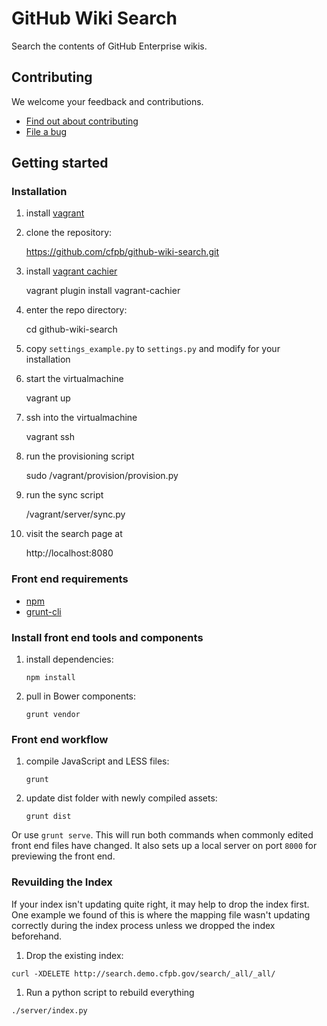 # GitHub Wiki Search

Search the contents of GitHub Enterprise wikis.


## Contributing

We welcome your feedback and contributions.

- [Find out about contributing](https://github.com/cfpb/github-wiki-search/blob/master/CONTRIBUTING.md)
- [File a bug](https://github.com/cfpb/github-wiki-search/issues/new?body=%23%23%20URL%0D%0D%0D%23%23%20Actual%20Behavior%0D%0D%0D%23%23%20Expected%20Behavior%0D%0D%0D%23%23%20Steps%20to%20Reproduce%0D%0D%0D%23%23%20Screenshot&labels=bug)


## Getting started


### Installation

1. install [vagrant](http://www.vagrantup.com/)

1. clone the repository:

    https://github.com/cfpb/github-wiki-search.git

1. install [vagrant cachier](https://github.com/fgrehm/vagrant-cachier)

    vagrant plugin install vagrant-cachier

1. enter the repo directory:

    cd github-wiki-search

1. copy `settings_example.py` to `settings.py` and modify for your installation

1. start the virtualmachine

    vagrant up

1. ssh into the virtualmachine

    vagrant ssh

1. run the provisioning script

    sudo /vagrant/provision/provision.py

1. run the sync script

    /vagrant/server/sync.py

1. visit the search page at

    http://localhost:8080


### Front end requirements

- [npm](https://npmjs.org/)
- [grunt-cli](http://gruntjs.com/getting-started)


### Install front end tools and components

1. install dependencies:

    `npm install`

1. pull in Bower components:

    `grunt vendor`


### Front end workflow

1. compile JavaScript and LESS files:

    `grunt`

1. update dist folder with newly compiled assets:

    `grunt dist`

Or use `grunt serve`. This will run both commands when commonly edited front end files have changed. It also sets up a local server on port `8000` for previewing the front end.

### Revuilding the Index

If your index isn't updating quite right, it may help to drop the index first.  One example we found of this is where the mapping file wasn't updating correctly during the index process unless we dropped the index beforehand.

1. Drop the existing index:

```
curl -XDELETE http://search.demo.cfpb.gov/search/_all/_all/
```

1. Run a python script to rebuild everything

```
./server/index.py
```
